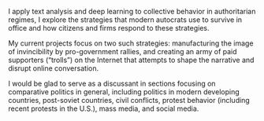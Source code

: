 I apply text analysis and deep learning to collective behavior in authoritarian regimes, I explore the strategies that modern autocrats use to survive in office and how citizens and firms respond to these strategies.

My current projects focus on two such strategies: manufacturing the image of invincibility by pro-government rallies, and creating an army of paid supporters (“trolls”) on the Internet that attempts to shape the narrative and disrupt online conversation.

I would be glad to serve as a discussant in sections focusing on comparative politics in general, including politics in modern developing countries, post-soviet countries, civil conflicts, protest behavior (including recent protests in the U.S.), mass media, and social media. 